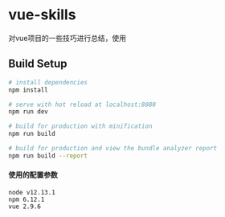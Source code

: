 # vue-skills
对vue项目的一些技巧进行总结，使用

## Build Setup

``` bash
# install dependencies
npm install

# serve with hot reload at localhost:8080
npm run dev

# build for production with minification
npm run build

# build for production and view the bundle analyzer report
npm run build --report
```

#### 使用的配置参数

```
node v12.13.1
npm 6.12.1
vue 2.9.6
```

